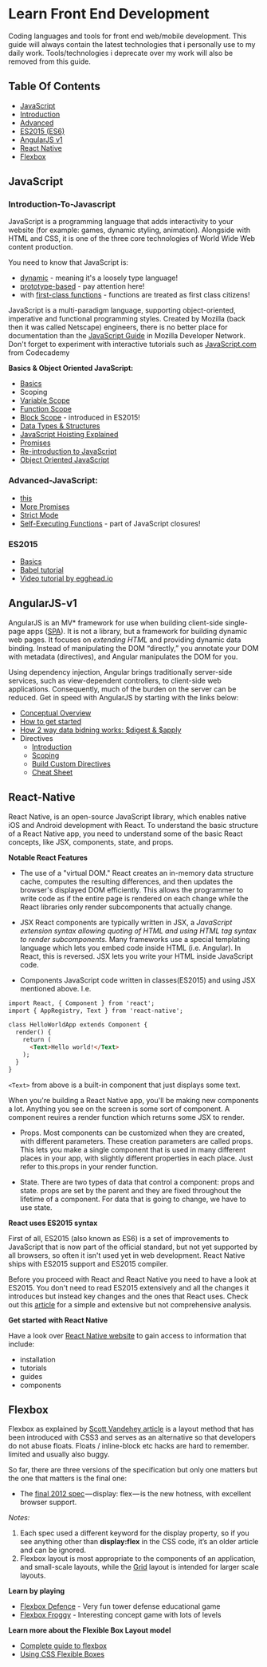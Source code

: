 # Learn Front End Development
Coding languages and tools for front end web/mobile development.
This guide will always contain the latest technologies that i personally use to my daily work.
Tools/technologies i deprecate over my work will also be removed from this guide.

## Table Of Contents

* [JavaScript](#javascript)
 * [Introduction](#introduction-to-javascript)
 * [Advanced](#advanced-javascript)
 * [ES2015 (ES6)](#es2015)
* [AngularJS v1](#angularjs-v1)
* [React Native](#react-native)
* [Flexbox](#flexbox)

## JavaScript

### Introduction-To-Javascript
JavaScript is a programming language that adds interactivity to your website (for example: games, dynamic styling, animation). Alongside with HTML and CSS, it is one of the three core technologies of World Wide Web content production. 

You need to know that JavaScript is:

* [dynamic](https://en.wikipedia.org/wiki/Dynamic_programming_language) - meaning it's a loosely type language!
* [prototype-based](https://en.wikipedia.org/wiki/Prototype-based_programming) - pay attention here!
* with [first-class functions](https://en.wikipedia.org/wiki/First-class_function) - functions are treated as first class citizens!

JavaScript is a multi-paradigm language, supporting object-oriented, imperative and functional programming styles.
Created by Mozilla (back then it was called Netscape) engineers, there is no better place for documentation than the [JavaScript Guide](https://developer.mozilla.org/en-US/docs/Web/JavaScript/Guide) in Mozilla Developer Network. Don't forget to experiment with interactive tutorials such as [JavaScript.com](https://www.javascript.com/) from Codecademy

**Basics & Object Oriented JavaScript:**
* [Basics](https://developer.mozilla.org/en-US/Learn/Getting_started_with_the_web/JavaScript_basics)
* Scoping
 * [Variable Scope](https://developer.mozilla.org/en-US/docs/Web/JavaScript/Guide/Grammar_and_types#Variable_scope)
 * [Function Scope](https://developer.mozilla.org/en-US/docs/Web/JavaScript/Guide/Functions#Function_scope)
 * [Block Scope](https://developer.mozilla.org/en-US/docs/Web/JavaScript/Reference/Statements/let) - introduced in ES2015!
* [Data Types & Structures](https://developer.mozilla.org/en-US/docs/Web/JavaScript/Data_structures)
* [JavaScript Hoisting Explained](http://code.tutsplus.com/tutorials/javascript-hoisting-explained--net-15092)
* [Promises](https://www.promisejs.org/)
* [Re-introduction to JavaScript](https://developer.mozilla.org/en-US/docs/Web/JavaScript/A_re-introduction_to_JavaScript)
* [Object Oriented JavaScript](https://developer.mozilla.org/en-US/docs/Web/JavaScript/Introduction_to_Object-Oriented_JavaScript)

### Advanced-JavaScript:
* [this](https://developer.mozilla.org/en-US/docs/Web/JavaScript/Reference/Operators/this)
* [More Promises](https://developer.mozilla.org/en-US/docs/Web/JavaScript/Reference/Global_Objects/Promise)
* [Strict Mode](https://developer.mozilla.org/en-US/docs/Web/JavaScript/Reference/Strict_mode)
* [Self-Executing Functions](http://markdalgleish.com/2011/03/self-executing-anonymous-functions/) - part of JavaScript closures!

### ES2015
* [Basics](https://www.martin-brennan.com/es6-basics/)
* [Babel tutorial](https://babeljs.io/docs/learn-es2015/) 
* [Video tutorial by egghead.io](https://egghead.io/courses/learn-es6-ecmascript-2015?utm_source=drip&utm_medium=email&utm_campaign=learn-es6)

## AngularJS-v1
AngularJS is an MV* framework for use when building client-side single-page apps ([SPA](https://en.wikipedia.org/wiki/Single-page_application)). It is not a library, but a framework for building dynamic web pages. It focuses on *extending HTML* and providing dynamic data binding. Instead of manipulating the DOM “directly,” you annotate your DOM with metadata (directives), and Angular manipulates the DOM for you.

Using dependency injection, Angular brings traditionally server-side services, such as view-dependent controllers, to client-side web applications. Consequently, much of the burden on the server can be reduced. Get in speed with AngularJS by starting with the links below:

* [Conceptual Overview](https://docs.angularjs.org/guide/concepts)
* [How to get started](http://www.ng-newsletter.com/posts/beginner2expert-how_to_start.html)
* [How 2 way data bidning works: $digest & $apply](https://www.sitepoint.com/understanding-angulars-apply-digest/)
* Directives
  * [Introduction](http://www.ng-newsletter.com/posts/beginner2expert-directives.html)
  * [Scoping](https://github.com/angular/angular.js/wiki/Understanding-Scopes)
  * [Build Custom Directives](http://www.ng-newsletter.com/posts/directives.html)
  * [Cheat Sheet](https://d2eip9sf3oo6c2.cloudfront.net/pdf/egghead-io-directive-definition-object-cheat-sheet.pdf?__s=n5ryciokbigwwwkvvwhc)


## React-Native
React Native, is an open-source JavaScript library, which enables native iOS and Android development with React. To understand the basic structure of a React Native app, you need to understand some of the basic React concepts, like JSX, components, state, and props.

**Notable React Features**
- The use of a "virtual DOM."
React creates an in-memory data structure cache, computes the resulting differences, and then updates the browser's displayed DOM efficiently. This allows the programmer to write code as if the entire page is rendered on each change while the React libraries only render subcomponents that actually change.

- JSX
React components are typically written in JSX, a *JavaScript extension syntax allowing quoting of HTML and using HTML tag syntax to render subcomponents.* Many frameworks use a special templating language which lets you embed code inside HTML (i.e. Angular). In React, this is reversed. JSX lets you write your HTML inside JavaScript code. 

- Components
JavaScript code written in classes(ES2015) and using JSX mentioned above. I.e.
```html
import React, { Component } from 'react';
import { AppRegistry, Text } from 'react-native';

class HelloWorldApp extends Component {
  render() {
    return (
      <Text>Hello world!</Text>
    );
  }
}
```

```<Text>``` from above is a built-in component that just displays some text.

When you're building a React Native app, you'll be making new components a lot. Anything you see on the screen is some sort of component. A component reuires a render function which returns some JSX to render.

- Props.
Most components can be customized when they are created, with different parameters. These creation parameters are called props. This lets you make a single component that is used in many different places in your app, with slightly different properties in each place. Just refer to this.props in your render function.

- State.
There are two types of data that control a component: props and state. props are set by the parent and they are fixed throughout the lifetime of a component. For data that is going to change, we have to use state.


**React uses ES2015 syntax**

First of all, ES2015 (also known as ES6) is a set of improvements to JavaScript that is now part of the official standard, but not yet supported by all browsers, so often it isn't used yet in web development. React Native ships with ES2015 support and ES2015 compiler.

Before you proceed with React and React Native you need to have a look at ES2015. You don't need to read ES2015 extensively and all the changes it introduces but instead key changes and the ones that React uses. Check out this [article](https://www.martin-brennan.com/es6-basics/) for a simple and extensive but not comprehensive analysis. 

**Get started with React Native**

Have a look over [React Native website](https://facebook.github.io/react-native/docs/view.html) to gain access to information that include:
- installation
- tutorials
- guides
- components

## Flexbox
Flexbox as explained by [Scott Vandehey article](https://medium.com/@spaceninja/what-is-flexbox-6aed968555ef#.ullxjk8qp) is a layout method that has been introduced with CSS3 and serves as an alternative so that developers do not abuse floats. Floats / inline-block etc hacks are hard to remember. limited and usually also buggy. 

So far, there are three versions of the specification but only one matters but the one that matters is the final one:
* The [final 2012 spec](https://www.w3.org/TR/css-flexbox-1/) — display: flex — is the new hotness, with excellent browser support.

*Notes:*
1. Each spec used a different keyword for the display property, so if you see anything other than **display:flex** in the CSS code, it’s an older article and can be ignored.
1. Flexbox layout is most appropriate to the components of an application, and small-scale layouts, while the [Grid](http://css-tricks.com/snippets/css/complete-guide-grid/) layout is intended for larger scale layouts.

**Learn by playing**
* [Flexbox Defence](http://www.flexboxdefense.com/) - Very fun tower defense educational game
* [Flexbox Froggy](http://www.flexboxdefense.com/) - Interesting concept game with lots of levels

**Learn more about the Flexible Box Layout model**
* [Complete guide to flexbox](https://css-tricks.com/snippets/css/a-guide-to-flexbox/)
* [Using CSS Flexible Boxes](https://developer.mozilla.org/en-US/docs/Web/CSS/CSS_Flexible_Box_Layout/Using_CSS_flexible_boxes)
